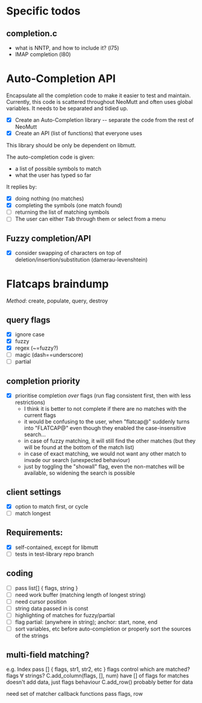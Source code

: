 # Specific todos

## completion.c

  - what is NNTP, and how to include it? (l75)
  - IMAP completion (l80)

# Auto-Completion API

Encapsulate all the completion code to make it easier to test and maintain.
Currently, this code is scattered throughout NeoMutt and often uses global
variables.  It needs to be separated and tidied up.

- [x] Create an Auto-Completion library -- separate the code from the rest of NeoMutt
- [x] Create an API (list of functions) that everyone uses

This library should be only be dependent on libmutt.

The auto-completion code is given:
- a list of possible symbols to match
- what the user has typed so far

It replies by:
- [x] doing nothing (no matches)
- [x] completing the symbols (one match found)
- [ ] returning the list of matching symbols
- [ ] The user can either <kbd>Tab</kbd> through them or select from a menu

## Fuzzy completion/API

- [x] consider swapping of characters on top of deletion/insertion/substitution (damerau-levenshtein)

# Flatcaps braindump

*Method*: create, populate, query, destroy

## query flags

  - [X] ignore case
  - [x] fuzzy
  - [x] regex (~=fuzzy?)
  - [ ] magic (dash==underscore)
  - [ ] partial

## completion priority

  - [x] prioritise completion *over* flags (run flag consistent first, then with less restrictions)
    - I think it is better to not complete if there are no matches with the current flags
    - it would be confusing to the user, when "flatcap@" suddenly turns into "FLATCAP@" even though they enabled the case-insensitive search...
    - in case of fuzzy matching, it will still find the other matches (but they will be found at the bottom of the match list)
    - in case of exact matching, we would not want any other match to invade our search (unexpected behaviour)
    - just by toggling the "showall" flag, even the non-matches will be available, so widening the search is possible

## client settings

  - [x] option to match first, or cycle
  - [ ] match longest

## Requirements:

  - [x] self-contained, except for libmutt
  - [ ] tests in test-library repo branch

## coding

  - [ ] pass list[] { flags, string }
  - [ ] need work buffer (matching length of longest string)
  - [ ] need cursor position
  - [ ] string data passed in is const
  - [ ] highlighting of matches for fuzzy/partial
  - [ ] flag partial: (anywhere in string); anchor: start, none, end
  - [ ] sort variables, etc before auto-completion or properly sort the sources of the strings

## multi-field matching?
  e.g. Index
  pass [] { flags, str1, str2, etc }
  flags control which are matched?  flags ∀ strings?
  C.add_column(flags, [], num)
    have [] of flags for matches
    doesn't add data, just flags behaviour
  C.add_row() probably better
    for data

  need set of matcher callback functions
    pass flags, row
